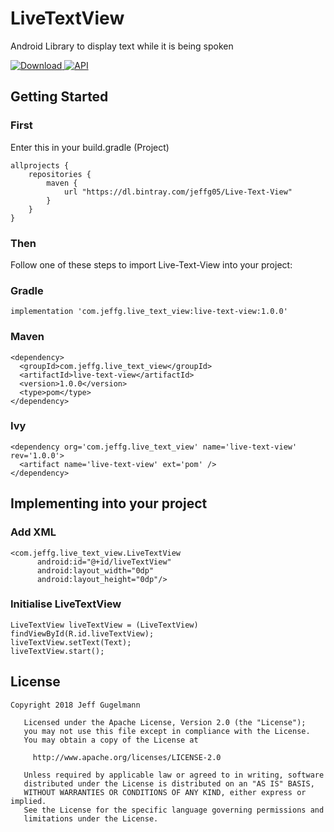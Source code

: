 # LiveTextView
Android Library to display text while it is being spoken

[ ![Download](https://api.bintray.com/packages/jeffg05/Text-To-Speech-File/Live-Text-View/images/download.svg) ](https://bintray.com/jeffg05/Text-To-Speech-File/Live-Text-View/_latestVersion) [![API](https://img.shields.io/badge/API-21%2B-brightgreen.svg?style=flat)](https://android-arsenal.com/api?level=21)


## Getting Started

### First
Enter this in your build.gradle (Project)

```
allprojects {
    repositories {
        maven {
            url "https://dl.bintray.com/jeffg05/Live-Text-View"
        }
    }
}
```

### Then

Follow one of these steps to import Live-Text-View into your project:


### Gradle

```
implementation 'com.jeffg.live_text_view:live-text-view:1.0.0'
```

### Maven

```
<dependency>
  <groupId>com.jeffg.live_text_view</groupId>
  <artifactId>live-text-view</artifactId>
  <version>1.0.0</version>
  <type>pom</type>
</dependency>
```

### Ivy

```
<dependency org='com.jeffg.live_text_view' name='live-text-view' rev='1.0.0'>
  <artifact name='live-text-view' ext='pom' />
</dependency>
```

## Implementing into your project

### Add XML
```
<com.jeffg.live_text_view.LiveTextView
      android:id="@+id/liveTextView"
      android:layout_width="0dp"
      android:layout_height="0dp"/>
```

### Initialise LiveTextView
```
LiveTextView liveTextView = (LiveTextView) findViewById(R.id.liveTextView);
liveTextView.setText(Text);
liveTextView.start();
```

## License

```
Copyright 2018 Jeff Gugelmann

   Licensed under the Apache License, Version 2.0 (the "License");
   you may not use this file except in compliance with the License.
   You may obtain a copy of the License at

     http://www.apache.org/licenses/LICENSE-2.0

   Unless required by applicable law or agreed to in writing, software
   distributed under the License is distributed on an "AS IS" BASIS,
   WITHOUT WARRANTIES OR CONDITIONS OF ANY KIND, either express or implied.
   See the License for the specific language governing permissions and
   limitations under the License.
```
